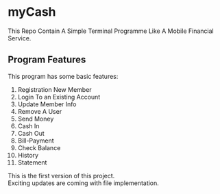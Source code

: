 # myCash
This Repo Contain A Simple Terminal Programme Like A Mobile Financial Service.
## Program Features

This program has some basic features:

1. Registration New Member
2. Login To an Existing Account
3. Update Member Info
4. Remove A User
5. Send Money
6. Cash In
7. Cash Out
8. Bill-Payment
9. Check Balance
10. History
11. Statement

This is the first version of this project.                                      
Exciting updates are coming with file implementation.
